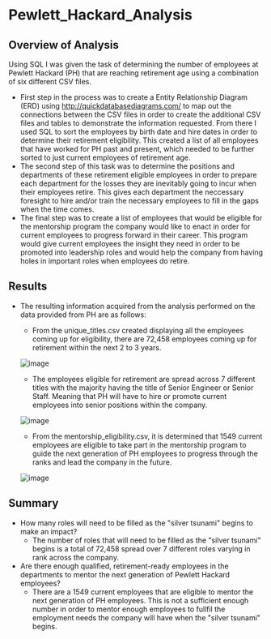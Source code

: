 # Pewlett_Hackard_Analysis
## Overview of Analysis
Using SQL I was given the task of determining the number of employees at Pewlett Hackard (PH) that are reaching retirement age using a combination of six different CSV files. 
- First step in the process was to create a Entity Relationship Diagram (ERD) using http://quickdatabasediagrams.com/ to map out the connections between the CSV files in order to create the additional CSV files and tables to demonstrate the information requested. From there I used SQL to sort the employees by birth date and hire dates in order to determine their retirement eligibility. This created a list of all employees that have worked for PH past and present, which needed to be further sorted to just current employees of retirement age. 
- The second step of this task was to determine the positions and departments of these retirement eligible employees in order to prepare each department for the losses they are inevitably going to incur when their employees retire. This gives each department the neccessary foresight to hire and/or train the necessary employees to fill in the gaps when the time comes. 
- The final step was to create a list of employees that would be eligible for the mentorship program the company would like to enact in order for current employees to progress forward in their career. This program would give current employees the insight they need in order to be promoted into leadership roles and would help the company from having holes in important roles when employees do retire. 
## Results
- The resulting information acquired from the analysis performed on the data provided from PH are as follows:
    * From the unique_titles.csv created displaying all the employees coming up for eligibility, there are 72,458 employees coming up for retirement within the next 2 to 3 years. 
    
    ![image](https://user-images.githubusercontent.com/111200771/197666671-6f5c14c3-ce4a-493d-a8f8-536e4ac96a95.png)
    
   * The employees eligible for retirement are spread across 7 different titles with the majority having the title of Senior Engineer or Senior Staff. Meaning that PH will have to hire or promote current employees into senior positions within the company.
   
    ![image](https://user-images.githubusercontent.com/111200771/197666279-68f24d68-a9da-4d62-aae2-8f19c11ee582.png)
    
    * From the mentorship_eligibility.csv, it is determined that 1549 current employees are eligible to take part in the mentorship program to guide the next generation of PH employees to progress through the ranks and lead the company in the future. 
    
   ![image](https://user-images.githubusercontent.com/111200771/197666184-dc5d84f2-7665-4ad1-9078-ad111c49470d.png)

## Summary
- How many roles will need to be filled as the "silver tsunami" begins to make an impact?
    * The number of roles that will need to be filled as the "silver tsunami" begins is a total of 72,458 spread over 7 different roles varying in rank across the company. 
- Are there enough qualified, retirement-ready employees in the departments to mentor the next generation of Pewlett Hackard employees?
    * There are a 1549 current employees that are eligible to mentor the next generation of PH employees. This is not a sufficient enough number in order to mentor enough employees to fullfil the employment needs the company will have when the "silver tsunami" begins. 
